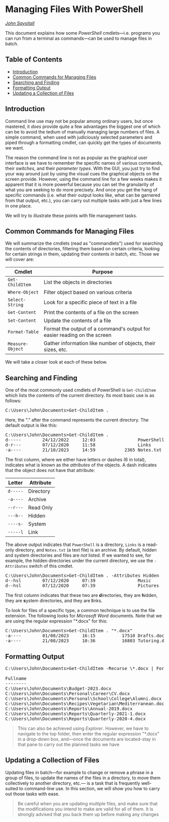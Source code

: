 # Managing Files With PowerShell

[_John Saysitall_](mailto:John.saysitall@goodcode.com)

This document explains how some _PowerShell_ cmdlets—i.e. programs you can run from a terminal as commands—can be used to manage files in batch.

## Table of Contents

* [Introduction](#introduction)
* [Common Commands for Managing Files](#common-commands-for-managing-files)
* [Searching and Finding](#searching-and-finding)
* [Formatting Output](#formatting-output)
* [Updating a Collection of Files](#updating-a-collection-of-files)

## Introduction

Command line use may not be popular among ordinary users, but once mastered, it _does_ provide quite a few advantages the biggest one of which can be to avoid the tedium of manually managing large numbers of files. A simple command, when used with judiciously selected parameters and piped through a formatting cmdlet, can quickly get the types of documents we want.

The reason the command line is not as popular as the graphical user interface is we have to remember the specific names of various commands, their _switches_, and their _parameter types_. With the GUI, you just try to find your way around just by using the visual cues the graphical objects on the screen provide. However, using the command line for a few weeks makes it apparent that it is more powerful because you can set the granularity of what you are seeking to do more precisely. And once you get the hang of specific commands (i.e. what their output looks like, what can be garnered from that output, etc.), you can carry out multiple tasks with just a few lines in one place.

We will try to illustrate these points with file management tasks.

## Common Commands for Managing Files

We will summarize the cmdlets (read as "commandlets") used for searching the contents of directories, filtering them based on certain criteria, looking for certain strings in them, updating their contents in batch, etc. Those we will cover are:

|Cmdlet|Purpose|
|-|-|
|`Get-ChildItem`|List the objects in directories|
|`Where-Object`|Filter object based on various criteria|
|`Select-String`|Look for a specific piece of text in a file|
|`Get-Content`|Print the contents of a file on the screen|
|`Set-Content`|Update the contents of a file|
|`Format-Table`|Format the output of a command's output for easier reading on the screen|
|`Measure-Object`|Gather information like number of objects, their sizes, etc.|

We will take a closer look at each of these below.

## Searching and Finding

One of the most commonly used cmdlets of PowerShell is `Get-ChildItem` which lists the contents of the current directory. Its most basic use is as follows:

<pre id="cmdln-byline">
C:\Users\John\Documents>Get-ChildItem .
</pre>

Here, the "." after the command represents the current directory. The default output is like this:

<pre id="cmdln-byline">
C:\Users\John\Documents>Get-ChildItem .
d-----        24/12/2022     12:03                PowerShell
d-r---        07/12/2020     11:58                Links
-a----        21/10/2023     14:59           2365 Notes.txt
</pre>

The first column, where we either have letters or dashes (6 in total), indicates what is known as the _attributes_ of the objects. A dash indicates that the object does not have that attribute:

|Letter|Attribute|
|-|-|
|`d-----`|Directory|
|`-a----`|Archive|
|`--r---`|Read Only|
|`---h--`|Hidden|
|`----s-`|System|
|`-----l`|Link|

The above output indicates that `PowerShell` is a directory, `Links` is a read-only directory, and `Notes.txt` (a text file) is an archive. By default, hidden and system directories and files are _not_ listed. If we wanted to see, for example, the hidden directories under the current directory, we use the `-Attributes` switch of this cmdlet.

<pre id="cmdln-byline">
C:\Users\John\Documents>Get-ChildItem . -Attributes Hidden
d--hsl        07/12/2020     07:39                Music
d--hsl        07/12/2020     07:39                Pictures
</pre>

The first column indicates that these two are **d**irectories, they are **h**idden, they are **s**ystem directories, and they are **l**inks.

To look for files of a specific type, a common technique is to use the file extension. The following looks for _Microsoft Word_ documents. Note that we are using the regular expression "\*.docx" for this:

<pre id="cmdln-byline">
C:\Users\John\Documents>Get-ChildItem . "*.docx"
-a----        01/08/2023     16:15          17510 Drafts.docx
-a----        21/08/2023     10:36          16803 Tutoring.docx
</pre>

## Formatting Output

<pre id="cmdln-byline">
C:\Users\John\Documents>Get-ChildItem -Recurse \*.docx | Format-Table Fullname

Fullname
--------
C:\Users\John\Documents\Budget-2023.docx
C:\Users\John\Documents\Personal\Career\CV.docx
C:\Users\John\Documents\Personal\School\College\Alumni.docx
C:\Users\John\Documents\Recipes\Vegetarian\Mediterranean.docx
C:\Users\John\Documents\Reports\Annual-2019.docx
C:\Users\John\Documents\Reports\Quarterly-2021-1.docx
C:\Users\John\Documents\Reports\Quarterly-2020-4.docx
</pre>

> <span id="note-byline">This can also be achieved using _Explorer_. However, we have to navigate to the top folder, then enter the regular expression "*.docx" in a drop-down box, and—once the documents are located-stay in that pane to carry out the planned tasks we have</span>

## Updating a Collection of Files

Updating files in batch—for example to change or remove a phrase in a group of files, to update the names of the files in a directory, to move them collectively to another directory, etc.— is a task that is frequently well-suited to command-line use. In this section, we will show you how to carry out those tasks with ease.

> <span id="note-byline">Be careful when you are updating multiple files, and make sure that the modifications you intend to make are valid for all of them. It is strongly advised that you back them up before making any changes</span>
